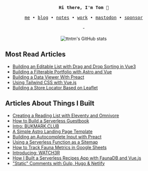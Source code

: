 <p align="center">
  <samp>
    <b>Hi there, I'm Tom</b> 🚀
    <br><br>
    <a href="https://ttntm.me">me</a>
    &bull;
    <a href="https://ttntm.me/blog/">blog</a>
    &bull;
    <a href="https://ttntm.me/notes/">notes</a>
    &bull;
    <a href="https://ttntm.me/work/">work</a>
    &bull;
    <a rel="me" href="https://fosstodon.org/@ttntm">mastodon</a>
    &bull;
    <a href="https://github.com/sponsors/ttntm/">sponsor</a>
  </samp>
  <br><br>
  -
  <br><br>
  <img src="https://github-readme-stats.zohan.tech/api?username=ttntm&show_icons=true&theme=graywhite&include_all_commits=true&hide_title=true" alt="ttntm's GitHub stats">
</p>

## Most Read Articles

- [Building an Editable List with Drag and Drop Sorting in Vue3](https://ttntm.me/blog/building-an-editable-list-with-drag-and-drop-sorting-in-vue3/)
- [Building a Filterable Portfolio with Astro and Vue](https://ttntm.me/blog/building-portfolio-with-astro-and-vue/)
- [Building a Data Viewer With Preact](https://ttntm.me/blog/building-a-data-viewer-with-preact/)
- [Using Tailwind CSS with Vue.js](https://ttntm.me/blog/tailwind-css-with-vuejs/)
- [Building a Store Locator Based on Leaflet](https://ttntm.me/blog/store-locator-leaflet-hugo/)

## Articles About Things I Built

- [Creating a Reading List with Eleventy and Omnivore](https://ttntm.me/blog/creating-a-reading-list-with-eleventy-and-omnivore)
- [How to Build a Serverless Guestbook](https://ttntm.me/blog/how-to-build-a-serverless-guestbook/)
- [Intro: BUKMARK.CLUB](https://ttntm.me/blog/bukmark-club-intro/)
- [A Simple Astro Landing Page Template](https://ttntm.me/blog/astro-tailwind-landing-page-template/)
- [Building an Autocomplete Input with Preact](https://ttntm.me/blog/building-an-autocomplete-input-with-preact/)
- [Using a Serverless Function as a Sitemap](https://ttntm.me/blog/using-a-serverless-function-as-a-sitemap/)
- [How to Track Fauna Metrics in Google Sheets](https://ttntm.me/blog/track-fauna-metrics-google-sheets/)
- [Introducing: WATCH3R](https://ttntm.me/blog/watch3r-movie-watchlist-journal-app/)
- [How I Built a Serverless Recipes App with FaunaDB and Vue.js](https://ttntm.me/blog/serverless-recipes-app-faunadb-vuejs/)
- ["Static" Comments with Gulp, Hugo & Netlify](https://ttntm.me/blog/static-blog-comments-hugo/)
